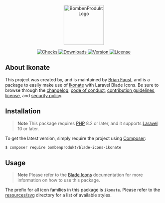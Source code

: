 <p align="center">
    <a href="https://bombenprodukt.com" target="_blank">
        <img src="https://raw.githubusercontent.com/faustbrian/assets/main/logo-text.svg" width="128" alt="BombenProdukt Logo" />
    </a>
</p>

<p align="center">
    <a href="https://github.com/faustbrian/blade-icons-ikonate/actions">
        <img src="https://badge.sh/github/check-runs/BombenProdukt/blade-icons-ikonate" alt="Checks" />
    </a>
    <a href="https://packagist.org/packages/bombenprodukt/blade-icons-ikonate">
        <img src="https://badge.sh/packagist/downloads/BombenProdukt/blade-icons-ikonate" alt="Downloads" />
    </a>
    <a href="https://packagist.org/packages/bombenprodukt/blade-icons-ikonate">
        <img src="https://badge.sh/packagist/version/BombenProdukt/blade-icons-ikonate" alt="Version" />
    </a>
    <a href="https://packagist.org/packages/bombenprodukt/blade-icons-ikonate">
        <img src="https://badge.sh/packagist/license/BombenProdukt/blade-icons-ikonate" alt="License" />
    </a>
</p>

## About Ikonate

This project was created by, and is maintained by [Brian Faust](https://github.com/faustbrian), and is a package to easily make use of [Ikonate](https://github.com/mikolajdobrucki/ikonate) with Laravel Blade Icons. Be sure to browse through the [changelog](CHANGELOG.md), [code of conduct](.github/CODE_OF_CONDUCT.md), [contribution guidelines](.github/CONTRIBUTING.md), [license](LICENSE), and [security policy](.github/SECURITY.md).

## Installation

> **Note**
> This package requires [PHP](https://www.php.net/) 8.2 or later, and it supports [Laravel](https://laravel.com/) 10 or later.

To get the latest version, simply require the project using [Composer](https://getcomposer.org/):

```bash
$ composer require bombenprodukt/blade-icons-ikonate
```

## Usage

> **Note**
> Please refer to the [Blade Icons](https://github.com/faustbrian/blade-icons) documentation for more information on how to use this package.

The prefix for all icon families in this package is `ikonate`. Please refer to the [resources/svg](/resources/svg) directory for a list of available styles.
